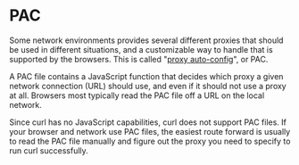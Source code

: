 # PAC

Some network environments provides several different proxies that should be
used in different situations, and a customizable way to handle that is
supported by the browsers. This is called "[proxy auto-config](https://en.wikipedia.org/wiki/Proxy_auto-config)", or PAC.

A PAC file contains a JavaScript function that decides which proxy a given
network connection (URL) should use, and even if it should not use a proxy at
all. Browsers most typically read the PAC file off a URL on the local network.

Since curl has no JavaScript capabilities, curl does not support PAC files. If
your browser and network use PAC files, the easiest route forward is usually
to read the PAC file manually and figure out the proxy you need to specify to
run curl successfully.
